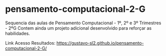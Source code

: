 # pensamento-computacional-2-G

Sequencia das aulas de Pensamento Computacional - 1º, 2º e 3º Trimestres - 2ºG Contem ainda um projeto adicional desenvolvido para reforçar as habilidades.

Link Acesso Resultados: https://gustavo-sl2.github.io/pensamento-computacional-2-G/
